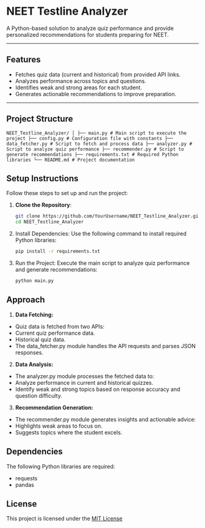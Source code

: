 # **NEET Testline Analyzer**

A Python-based solution to analyze quiz performance and provide personalized recommendations for students preparing for NEET.

---

## **Features**
- Fetches quiz data (current and historical) from provided API links.
- Analyzes performance across topics and questions.
- Identifies weak and strong areas for each student.
- Generates actionable recommendations to improve preparation.

---

## **Project Structure**

```plaintext
NEET_Testline_Analyzer/ │ ├── main.py # Main script to execute the project ├── config.py # Configuration file with constants ├── data_fetcher.py # Script to fetch and process data ├── analyzer.py # Script to analyze quiz performance ├── recommender.py # Script to generate recommendations ├── requirements.txt # Required Python libraries └── README.md # Project documentation
```


## **Setup Instructions**

Follow these steps to set up and run the project:

1. **Clone the Repository**:
   ```bash
   git clone https://github.com/YourUsername/NEET_Testline_Analyzer.git
   cd NEET_Testline_Analyzer
   ```

2. Install Dependencies: Use the following command to install required Python libraries:
    ```bash
    pip install -r requirements.txt
    ```

3. Run the Project: Execute the main script to analyze quiz performance and generate recommendations:
    ```bash
    python main.py
    ```

## Approach
1. **Data Fetching:**

- Quiz data is fetched from two APIs:
- Current quiz performance data.
- Historical quiz data.
- The data_fetcher.py module handles the API requests and parses JSON responses.

2. **Data Analysis:**

- The analyzer.py module processes the fetched data to:
- Analyze performance in current and historical quizzes.
- Identify weak and strong topics based on response accuracy and question difficulty.

3. **Recommendation Generation:**

- The recommender.py module generates insights and actionable advice:
- Highlights weak areas to focus on.
- Suggests topics where the student excels.


## Dependencies
The following Python libraries are required:

- requests
- pandas


## License
This project is licensed under the [MIT License](https://www.example.com)


